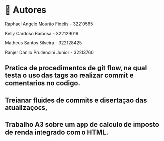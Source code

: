 
# 📌 Autores
Raphael Angelo Mourão Fidelis - 32210565

Kelly Cardoso Barbosa - 322129019

Matheus Santos Silveira - 322128425

Ranjer Danilo Prudencini Junior - 32213760


## Pratica de procedimentos de git flow, na qual testa o uso das tags ao realizar commit e comentarios no codigo.
## Treianar fluides de commits e disertaçao das atualizaçoes,
## Trabalho A3 sobre um app de calculo de imposto de renda integrado com o HTML. 

